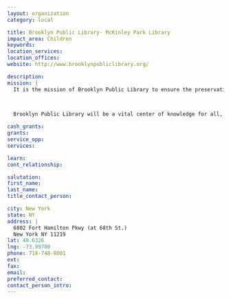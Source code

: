 ```yaml
---
layout: organization
category: local

title: Brooklyn Public Library- McKinley Park Library
impact_area: Children
keywords: 
location_services: 
location_offices: 
website: http://www.brooklynpubliclibrary.org/

description: 
mission: |
  It is the mission of Brooklyn Public Library to ensure the preservation and transmission of society's knowledge, history and culture, and to provide the people of Brooklyn with free and open access to information for education, recreation and reference.

  

  Brooklyn Public Library will be a vital center of knowledge for all, accessible 24 hours a day, and will be a leader in traditional and innovative library services which reflect the diverse and dynamic spirit of the people of Brooklyn.

cash_grants: 
grants: 
service_opp: 
services: 

learn: 
cont_relationship: 

salutation: 
first_name: 
last_name: 
title_contact_person: 

city: New York
state: NY
address: |
  6802 Fort Hamilton Pkwy (at 68th St.)  
  New York NY 11219
lat: 40.6326
lng: -73.99708
phone: 718-748-8001
ext: 
fax: 
email: 
preferred_contact: 
contact_person_intro: 
---
```


